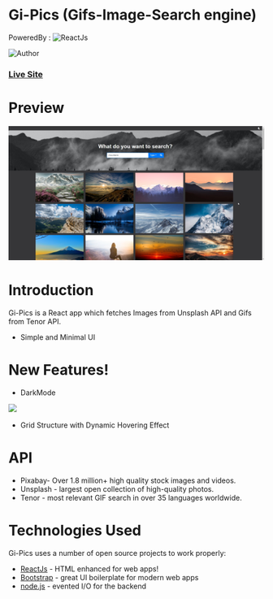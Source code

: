# Gi-Pics (Gifs-Image-Search engine)
PoweredBy :
![ReactJs](https://user-images.githubusercontent.com/56060354/97405855-53c40280-191e-11eb-8fe5-8d7878b0b280.png)

![Author](https://img.shields.io/badge/author-Pratyush%20Kumar-lightgrey.svg?colorB=9900cc&style=flat-square)

### [Live Site](https://pratyushk7.github.io/gi-pics/)

# Preview
![Gi-Pics](https://github.com/PratyushK7/Resources/blob/main/Gi-Pics.jpg)

# Introduction
Gi-Pics is a React app which fetches Images from Unsplash API and Gifs from Tenor API.

  - Simple and Minimal UI

# New Features!

  - DarkMode 
 
<img src="https://github.com/PratyushK7/README/blob/main/DarkMode.gif">

  - Grid Structure with Dynamic Hovering Effect
 
# API
* Pixabay- Over 1.8 million+ high quality stock images and videos.
* Unsplash - largest open collection of high-quality photos.
* Tenor - most relevant GIF search in over 35 languages worldwide.

# Technologies Used

Gi-Pics uses a number of open source projects to work properly:

* [ReactJs] - HTML enhanced for web apps!
* [Bootstrap] - great UI boilerplate for modern web apps
* [node.js] - evented I/O for the backend

 [git-repo-url]: https://github.com/PratyushK7/gi-pics
 [node.js]: http://nodejs.org/
 [ReactJs]: http://reactjs.org/
 [BootStrap]:https://getbootstrap.com/docs/4.0
